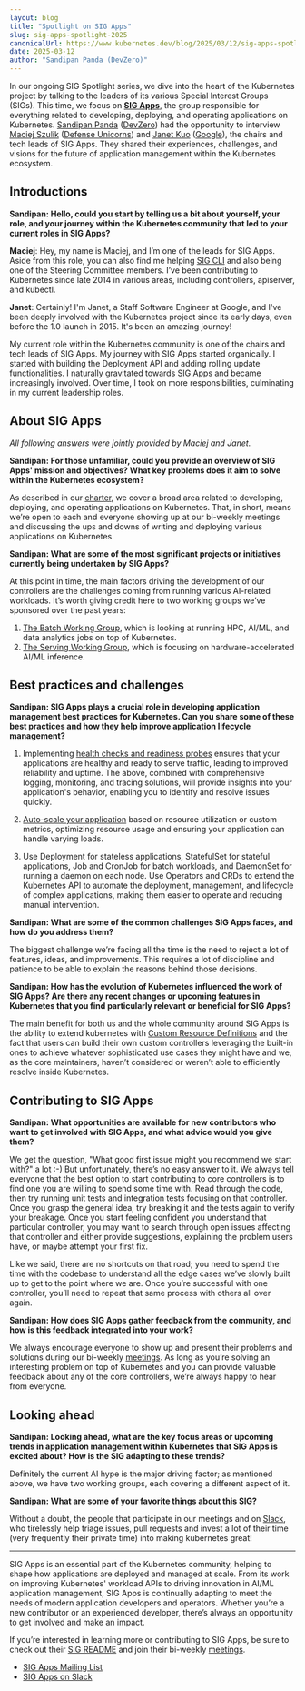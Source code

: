 ```yaml
---
layout: blog
title: "Spotlight on SIG Apps"
slug: sig-apps-spotlight-2025
canonicalUrl: https://www.kubernetes.dev/blog/2025/03/12/sig-apps-spotlight-2025
date: 2025-03-12
author: "Sandipan Panda (DevZero)"
---
```


In our ongoing SIG Spotlight series, we dive into the heart of the Kubernetes project by talking to
the leaders of its various Special Interest Groups (SIGs). This time, we focus on 
**[SIG Apps](https://github.com/kubernetes/community/tree/master/sig-apps#apps-special-interest-group)**,
the group responsible for everything related to developing, deploying, and operating applications on
Kubernetes. [Sandipan Panda](https://www.linkedin.com/in/sandipanpanda)
([DevZero](https://www.devzero.io/)) had the opportunity to interview [Maciej
Szulik](https://github.com/soltysh) ([Defense Unicorns](https://defenseunicorns.com/)) and [Janet
Kuo](https://github.com/janetkuo) ([Google](https://about.google/)), the chairs and tech leads of
SIG Apps. They shared their experiences, challenges, and visions for the future of application
management within the Kubernetes ecosystem.

## Introductions

**Sandipan: Hello, could you start by telling us a bit about yourself, your role, and your journey
within the Kubernetes community that led to your current roles in SIG Apps?**

**Maciej**: Hey, my name is Maciej, and I’m one of the leads for SIG Apps. Aside from this role, you
can also find me helping
[SIG CLI](https://github.com/kubernetes/community/tree/master/sig-cli#readme) and also being one of
the Steering Committee members. I’ve been contributing to Kubernetes since late 2014 in various
areas, including controllers, apiserver, and kubectl.

**Janet**: Certainly! I'm Janet, a Staff Software Engineer at Google, and I've been deeply involved
with the Kubernetes project since its early days, even before the 1.0 launch in 2015.  It's been an
amazing journey!

My current role within the Kubernetes community is one of the chairs and tech leads of SIG Apps. My
journey with SIG Apps started organically. I started with building the Deployment API and adding
rolling update functionalities. I naturally gravitated towards SIG Apps and became increasingly
involved. Over time, I took on more responsibilities, culminating in my current leadership roles.

## About SIG Apps

*All following answers were jointly provided by Maciej and Janet.*

**Sandipan: For those unfamiliar, could you provide an overview of SIG Apps' mission and objectives?
What key problems does it aim to solve within the Kubernetes ecosystem?**

As described in our
[charter](https://github.com/kubernetes/community/blob/master/sig-apps/charter.md#scope), we cover a
broad area related to developing, deploying, and operating applications on Kubernetes. That, in
short, means we’re open to each and everyone showing up at our bi-weekly meetings and discussing the
ups and downs of writing and deploying various applications on Kubernetes.

**Sandipan: What are some of the most significant projects or initiatives currently being undertaken
by SIG Apps?**

At this point in time, the main factors driving the development of our controllers are the
challenges coming from running various AI-related workloads. It’s worth giving credit here to two
working groups we’ve sponsored over the past years:

1. [The Batch Working Group](https://github.com/kubernetes/community/tree/master/wg-batch), which is
   looking at running HPC, AI/ML, and data analytics jobs on top of Kubernetes.
2. [The Serving Working Group](https://github.com/kubernetes/community/tree/master/wg-serving), which
   is focusing on hardware-accelerated AI/ML inference.

## Best practices and challenges

**Sandipan: SIG Apps plays a crucial role in developing application management best practices for
Kubernetes. Can you share some of these best practices and how they help improve application
lifecycle management?**

1. Implementing [health checks and readiness probes](/docs/tasks/configure-pod-container/configure-liveness-readiness-startup-probes/)
ensures that your applications are healthy and ready to serve traffic, leading to improved
reliability and uptime. The above, combined with comprehensive logging, monitoring, and tracing
solutions, will provide insights into your application's behavior, enabling you to identify and
resolve issues quickly.

2. [Auto-scale your application](/docs/concepts/workloads/autoscaling/) based
   on resource utilization or custom metrics, optimizing resource usage and ensuring your
   application can handle varying loads.

3. Use Deployment for stateless applications, StatefulSet for stateful applications, Job
   and CronJob for batch workloads, and DaemonSet for running a daemon on each node. Use
   Operators and CRDs to extend the Kubernetes API to automate the deployment, management, and
   lifecycle of complex applications, making them easier to operate and reducing manual
   intervention.

**Sandipan: What are some of the common challenges SIG Apps faces, and how do you address them?**

The biggest challenge we’re facing all the time is the need to reject a lot of features, ideas, and
improvements. This requires a lot of discipline and patience to be able to explain the reasons
behind those decisions.

**Sandipan: How has the evolution of Kubernetes influenced the work of SIG Apps? Are there any
recent changes or upcoming features in Kubernetes that you find particularly relevant or beneficial
for SIG Apps?**

The main benefit for both us and the whole community around SIG Apps is the ability to extend
kubernetes with [Custom Resource Definitions](https://kubernetes.io/docs/concepts/extend-kubernetes/api-extension/custom-resources/)
and the fact that users can build their own custom controllers leveraging the built-in ones to
achieve whatever sophisticated use cases they might have and we, as the core maintainers, haven’t
considered or weren’t able to efficiently resolve inside Kubernetes.

## Contributing to SIG Apps

**Sandipan: What opportunities are available for new contributors who want to get involved with SIG
Apps, and what advice would you give them?**

We get the question, "What good first issue might you recommend we start with?" a lot :-) But
unfortunately, there’s no easy answer to it. We always tell everyone that the best option to start
contributing to core controllers is to find one you are willing to spend some time with. Read
through the code, then try running unit tests and integration tests focusing on that
controller. Once you grasp the general idea, try breaking it and the tests again to verify your
breakage. Once you start feeling confident you understand that particular controller, you may want
to search through open issues affecting that controller and either provide suggestions, explaining
the problem users have, or maybe attempt your first fix.

Like we said, there are no shortcuts on that road; you need to spend the time with the codebase to
understand all the edge cases we’ve slowly built up to get to the point where we are. Once you’re
successful with one controller, you’ll need to repeat that same process with others all over again.

**Sandipan: How does SIG Apps gather feedback from the community, and how is this feedback
integrated into your work?**

We always encourage everyone to show up and present their problems and solutions during our
bi-weekly [meetings](https://github.com/kubernetes/community/tree/master/sig-apps#meetings). As long
as you’re solving an interesting problem on top of Kubernetes and you can provide valuable feedback
about any of the core controllers, we’re always happy to hear from everyone.

## Looking ahead

**Sandipan: Looking ahead, what are the key focus areas or upcoming trends in application management
within Kubernetes that SIG Apps is excited about? How is the SIG adapting to these trends?**

Definitely the current AI hype is the major driving factor; as mentioned above, we have two working
groups, each covering a different aspect of it.

**Sandipan: What are some of your favorite things about this SIG?**

Without a doubt, the people that participate in our meetings and on
[Slack](https://kubernetes.slack.com/messages/sig-apps), who tirelessly help triage issues, pull
requests and invest a lot of their time (very frequently their private time) into making kubernetes
great!

---

SIG Apps is an essential part of the Kubernetes community, helping to shape how applications are
deployed and managed at scale. From its work on improving Kubernetes' workload APIs to driving
innovation in AI/ML application management, SIG Apps is continually adapting to meet the needs of
modern application developers and operators. Whether you’re a new contributor or an experienced
developer, there’s always an opportunity to get involved and make an impact.

If you’re interested in learning more or contributing to SIG Apps, be sure to check out their [SIG
README](https://github.com/kubernetes/community/tree/master/sig-apps) and join their bi-weekly [meetings](https://github.com/kubernetes/community/tree/master/sig-apps#meetings).

- [SIG Apps Mailing List](https://groups.google.com/a/kubernetes.io/g/sig-apps)
- [SIG Apps on Slack](https://kubernetes.slack.com/messages/sig-apps)
